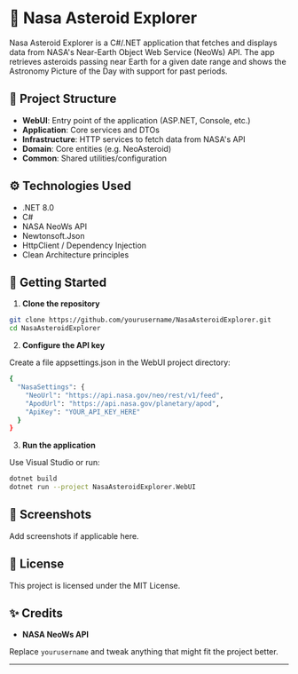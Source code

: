 # 🌌 Nasa Asteroid Explorer

Nasa Asteroid Explorer is a C#/.NET application that fetches and displays data from NASA's Near-Earth Object Web Service (NeoWs) API. The app retrieves asteroids passing near Earth for a given date range and shows the Astronomy Picture of the Day with support for past periods.

## 🧱 Project Structure

- **WebUI**: Entry point of the application (ASP.NET, Console, etc.)
- **Application**: Core services and DTOs
- **Infrastructure**: HTTP services to fetch data from NASA's API
- **Domain**: Core entities (e.g. NeoAsteroid)
- **Common**: Shared utilities/configuration

## ⚙️ Technologies Used

- .NET 8.0
- C#
- NASA NeoWs API
- Newtonsoft.Json
- HttpClient / Dependency Injection
- Clean Architecture principles

## 🚀 Getting Started

1. **Clone the repository**

```bash
git clone https://github.com/yourusername/NasaAsteroidExplorer.git
cd NasaAsteroidExplorer
```
2. **Configure the API key**

  Create a file appsettings.json in the WebUI project directory:

```bash
{
  "NasaSettings": {
    "NeoUrl": "https://api.nasa.gov/neo/rest/v1/feed",
    "ApodUrl": "https://api.nasa.gov/planetary/apod",
    "ApiKey": "YOUR_API_KEY_HERE"
  }
}
```
3. **Run the application**

Use Visual Studio or run:

```bash
dotnet build
dotnet run --project NasaAsteroidExplorer.WebUI
```
## 📸 Screenshots
Add screenshots if applicable here.

## 📝 License
This project is licensed under the MIT License.

## ✨ Credits
- **NASA NeoWs API**

Replace `yourusername` and tweak anything that might fit the project better.

---
